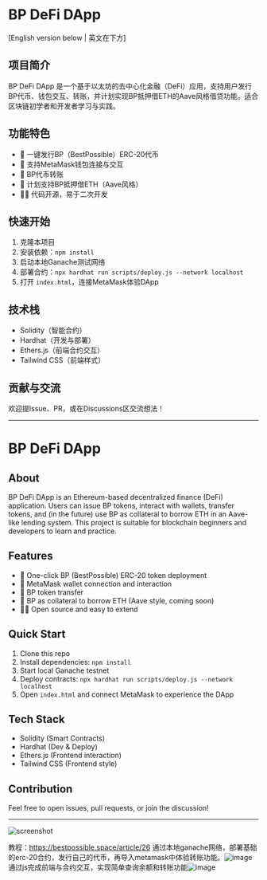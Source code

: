 # BP DeFi DApp

[English version below | 英文在下方]

## 项目简介

BP DeFi DApp 是一个基于以太坊的去中心化金融（DeFi）应用，支持用户发行BP代币、钱包交互、转账，并计划实现BP抵押借ETH的Aave风格借贷功能。适合区块链初学者和开发者学习与实践。

## 功能特色

- 🚀 一键发行BP（BestPossible）ERC-20代币
- 🔗 支持MetaMask钱包连接与交互
- 💸 BP代币转账
- 🏦 计划支持BP抵押借ETH（Aave风格）
- 🧑‍💻 代码开源，易于二次开发

## 快速开始

1. 克隆本项目
2. 安装依赖：`npm install`
3. 启动本地Ganache测试网络
4. 部署合约：`npx hardhat run scripts/deploy.js --network localhost`
5. 打开 `index.html`，连接MetaMask体验DApp

## 技术栈

- Solidity（智能合约）
- Hardhat（开发与部署）
- Ethers.js（前端合约交互）
- Tailwind CSS（前端样式）

## 贡献与交流

欢迎提Issue、PR，或在Discussions区交流想法！

---

# BP DeFi DApp

## About

BP DeFi DApp is an Ethereum-based decentralized finance (DeFi) application. Users can issue BP tokens, interact with wallets, transfer tokens, and (in the future) use BP as collateral to borrow ETH in an Aave-like lending system. This project is suitable for blockchain beginners and developers to learn and practice.

## Features

- 🚀 One-click BP (BestPossible) ERC-20 token deployment
- 🔗 MetaMask wallet connection and interaction
- 💸 BP token transfer
- 🏦 BP as collateral to borrow ETH (Aave style, coming soon)
- 🧑‍💻 Open source and easy to extend

## Quick Start

1. Clone this repo
2. Install dependencies: `npm install`
3. Start local Ganache testnet
4. Deploy contracts: `npx hardhat run scripts/deploy.js --network localhost`
5. Open `index.html` and connect MetaMask to experience the DApp

## Tech Stack

- Solidity (Smart Contracts)
- Hardhat (Dev & Deploy)
- Ethers.js (Frontend interaction)
- Tailwind CSS (Frontend style)

## Contribution

Feel free to open issues, pull requests, or join the discussion!

---

![screenshot](https://github.com/user-attachments/assets/c9fb9837-9bea-41a3-9c5b-b0ac895c5712)

教程：https://bestpossible.space/article/26
通过本地ganache网络，部署基础的erc-20合约，发行自己的代币，再导入metamask中体验转账功能。![image](https://github.com/user-attachments/assets/c9fb9837-9bea-41a3-9c5b-b0ac895c5712)
通过js完成前端与合约交互，实现简单查询余额和转账功能![image](https://github.com/user-attachments/assets/00276be5-08ce-48b9-995e-a5972482ede6)
